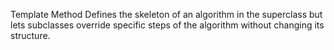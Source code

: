 Template Method 
Defines the skeleton of an algorithm in the superclass but lets subclasses override specific steps of the algorithm without changing its structure.

